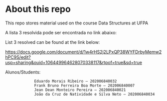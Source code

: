 # About this repo

This repo stores material used on the course Data Structures at UFPA

A lista 3 resolvida pode ser encontrada no link abaixo:

List 3 resolved can be found at the link below:

https://docs.google.com/document/d/1w4rHS2j2LPxQP38WYFDrbyMemw2hPC9S/edit?usp=sharing&ouid=106449964628070338117&rtpof=true&sd=true

Alunos/Students: 

                 Eduardo Morais Ribeiro – 202006840032 
                 Frank Bruno Ferreira Boa Morte – 202006840007
                 Jean Dean Monteiro Pereira – 202006840021
                 João da Cruz de Natividade e Silva Neto – 202006840034

